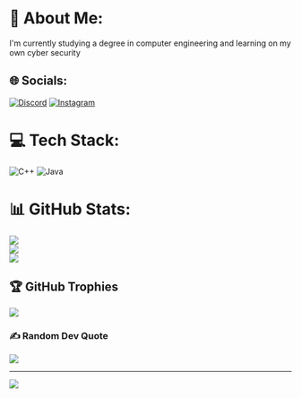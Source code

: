 # 💫 About Me:
I'm currently studying a degree in computer engineering and learning on my own cyber security


## 🌐 Socials:
[![Discord](https://img.shields.io/badge/Discord-%237289DA.svg?logo=discord&logoColor=white)](https://discord.gg/ddanizz) [![Instagram](https://img.shields.io/badge/Instagram-%23E4405F.svg?logo=Instagram&logoColor=white)](https://instagram.com/danidominguezz_) 

# 💻 Tech Stack:
![C++](https://img.shields.io/badge/c++-%2300599C.svg?style=for-the-badge&logo=c%2B%2B&logoColor=white) ![Java](https://img.shields.io/badge/java-%23ED8B00.svg?style=for-the-badge&logo=openjdk&logoColor=white)
# 📊 GitHub Stats:
![](https://github-readme-stats.vercel.app/api?username=DaniDR12&theme=shadow_green&hide_border=false&include_all_commits=true&count_private=true)<br/>
![](https://nirzak-streak-stats.vercel.app/?user=DaniDR12&theme=shadow_green&hide_border=false)<br/>
![](https://github-readme-stats.vercel.app/api/top-langs/?username=DaniDR12&theme=shadow_green&hide_border=false&include_all_commits=true&count_private=true&layout=compact)

## 🏆 GitHub Trophies
![](https://github-profile-trophy.vercel.app/?username=DaniDR12&theme=radical&no-frame=false&no-bg=true&margin-w=4)

### ✍️ Random Dev Quote
![](https://quotes-github-readme.vercel.app/api?type=horizontal&theme=merko)

---
[![](https://visitcount.itsvg.in/api?id=DaniDR12&icon=0&color=0)](https://visitcount.itsvg.in)

<!-- Proudly created with GPRM ( https://gprm.itsvg.in ) -->
